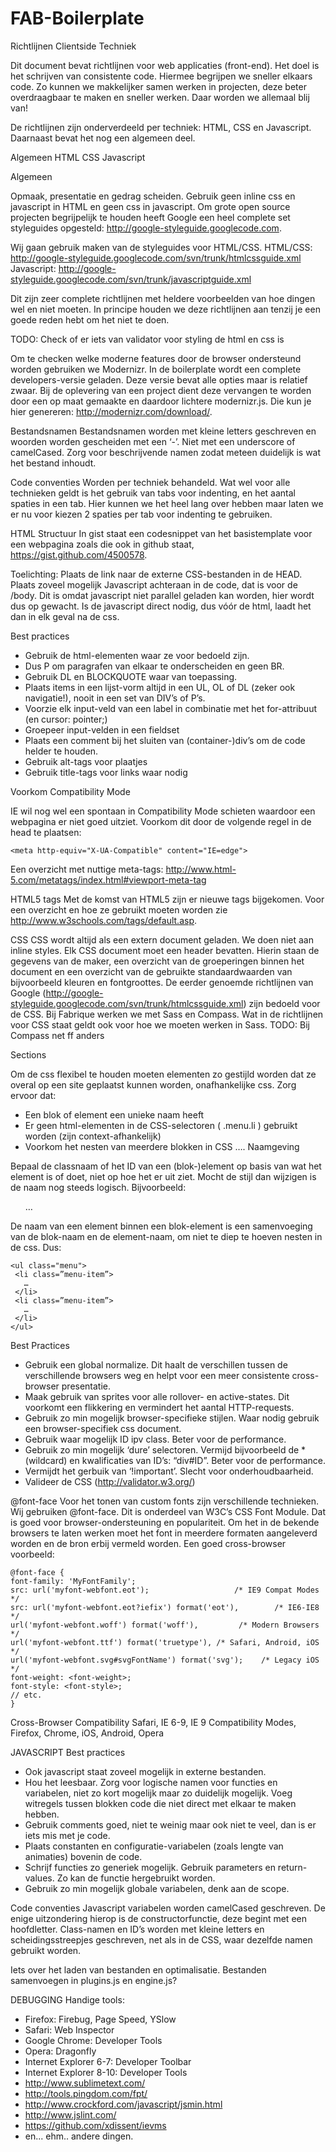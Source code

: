 FAB-Boilerplate
===============

Richtlijnen Clientside Techniek

Dit document bevat richtlijnen voor web applicaties (front-end).
Het doel is het schrijven van consistente code. Hiermee begrijpen we sneller elkaars code. Zo kunnen we makkelijker samen werken in projecten, deze beter overdraagbaar te maken en sneller werken. Daar worden we allemaal blij van!

De richtlijnen zijn onderverdeeld per techniek: HTML, CSS en Javascript. Daarnaast bevat het nog een algemeen deel.


Algemeen
HTML
CSS
Javascript


Algemeen

Opmaak, presentatie en gedrag scheiden. 
Gebruik geen inline css en javascript in HTML en geen css in javascript.
Om grote open source projecten begrijpelijk te houden heeft Google een heel complete set styleguides opgesteld: http://google-styleguide.googlecode.com. 

Wij gaan gebruik maken van de styleguides voor HTML/CSS.
HTML/CSS: http://google-styleguide.googlecode.com/svn/trunk/htmlcssguide.xml
Javascript: http://google-styleguide.googlecode.com/svn/trunk/javascriptguide.xml

Dit zijn zeer complete richtlijnen met heldere voorbeelden van hoe dingen wel en niet moeten.
In principe houden we deze richtlijnen aan tenzij je een goede reden hebt om het niet te doen.

TODO: Check of er iets van validator voor styling de html en css is

Om te checken welke moderne features door de browser ondersteund worden gebruiken we Modernizr. In de boilerplate wordt een complete developers-versie geladen. Deze versie bevat alle opties maar is relatief zwaar. Bij de oplevering van een project dient deze vervangen te worden door een op maat gemaakte en daardoor lichtere modernizr.js. Die kun je hier genereren: http://modernizr.com/download/.

Bestandsnamen
Bestandsnamen worden met kleine letters geschreven en woorden worden gescheiden met een ‘-’. Niet met een underscore of camelCased. Zorg voor beschrijvende namen zodat meteen duidelijk is wat het bestand inhoudt.


Code conventies
Worden per techniek behandeld. Wat wel voor alle technieken geldt is het gebruik van tabs voor indenting, en het aantal spaties in een tab. Hier kunnen we het heel lang over hebben maar laten we er nu voor kiezen 2 spaties per tab voor indenting te gebruiken.


HTML
Structuur
In gist staat een codesnippet van het basistemplate voor een webpagina zoals die ook in github staat, https://gist.github.com/4500578.

Toelichting:
Plaats de link naar de externe CSS-bestanden in  de HEAD.
Plaats zoveel mogelijk Javascript  achteraan in de code, dat is voor de /body. Dit is omdat javascript niet parallel geladen kan worden, hier wordt dus op gewacht.
Is de javascript direct nodig, dus vóór de html, laadt het dan in elk geval na de css.



Best practices
* Gebruik de html-elementen waar ze voor bedoeld zijn. 
* Dus P om paragrafen van elkaar te onderscheiden en geen BR.
* Gebruik DL en BLOCKQUOTE waar van toepassing.
* Plaats items in een lijst-vorm altijd in een UL, OL of DL (zeker ook navigatie!), nooit in een set van DIV’s of P’s.
* Voorzie elk input-veld van een label in combinatie met het for-attribuut (en cursor: pointer;)
* Groepeer input-velden in een fieldset
* Plaats een comment bij het sluiten van (container-)div’s om de code helder te houden.
* Gebruik alt-tags voor plaatjes
* Gebruik title-tags voor links waar nodig



Voorkom Compatibility Mode

IE wil nog wel een spontaan in Compatibility Mode schieten waardoor een webpagina er niet goed uitziet. Voorkom dit door de volgende regel in de head te plaatsen:

    <meta http-equiv="X-UA-Compatible" content="IE=edge">    

Een overzicht met nuttige meta-tags:
http://www.html-5.com/metatags/index.html#viewport-meta-tag


HTML5 tags
Met de komst van HTML5 zijn er nieuwe tags bijgekomen. Voor een overzicht en hoe ze gebruikt moeten worden zie http://www.w3schools.com/tags/default.asp.




CSS
CSS wordt altijd als een extern document geladen. We doen niet aan inline styles. 
Elk CSS document moet een header bevatten. Hierin staan de gegevens van de maker, een overzicht van de groeperingen binnen het document en een overzicht van de gebruikte standaardwaarden van bijvoorbeeld kleuren en fontgroottes.
De eerder genoemde richtlijnen van Google (http://google-styleguide.googlecode.com/svn/trunk/htmlcssguide.xml) zijn bedoeld voor de CSS. 
Bij Fabrique werken we met Sass en Compass. Wat in de richtlijnen voor CSS staat geldt ook voor hoe we moeten werken in Sass.
TODO: Bij Compass net ff anders

Sections


Om de css flexibel te houden moeten elementen zo gestijld worden dat ze overal op een site geplaatst kunnen worden, onafhankelijke css.
Zorg ervoor dat:
* Een blok of element een unieke naam heeft
* Er geen html-elementen in de CSS-selectoren ( .menu.li ) gebruikt worden (zijn context-afhankelijk)
* Voorkom het nesten van meerdere blokken in CSS
….
Naamgeving

Bepaal de classnaam of het ID van een (blok-)element op basis van wat het element is of doet, niet op hoe het er uit ziet. Mocht de stijl dan wijzigen is de naam nog steeds logisch.
Bijvoorbeeld:
    <ul class="menu">
     …
    </ul>

De naam van een element binnen een blok-element is een samenvoeging van de blok-naam en de element-naam, om niet te diep te hoeven nesten in de css.
Dus:
        
    <ul class="menu">
     <li class=”menu-item”>
       …
     </li>
     <li class=”menu-item”>
       …
     </li>
    </ul>



Best Practices


* Gebruik een global normalize. Dit haalt de verschillen tussen de verschillende browsers weg en helpt voor een meer consistente cross-browser presentatie.
* Maak gebruik van sprites voor alle rollover- en active-states. Dit voorkomt een flikkering en vermindert het aantal HTTP-requests.
* Gebruik zo min mogelijk browser-specifieke stijlen. Waar nodig gebruik een browser-specifiek css document.
* Gebruik waar mogelijk ID ipv class. Beter voor de performance.
* Gebruik zo min mogelijk ‘dure’ selectoren. Vermijd bijvoorbeeld de * (wildcard) en kwalificaties van ID’s: “div#ID”. Beter voor de performance.
* Vermijdt het gerbuik van ‘!important’. Slecht voor onderhoudbaarheid.
* Valideer de CSS (http://validator.w3.org/)



@font-face
Voor het tonen van custom fonts zijn verschillende technieken. Wij gebruiken @font-face. Dit is onderdeel van W3C’s CSS Font Module. Dat is goed voor browser-ondersteuning en populariteit. Om het in de bekende browsers te laten werken moet het font in meerdere formaten aangeleverd worden en de bron erbij vermeld worden.
Een goed cross-browser voorbeeld:

    @font-face {
    font-family: 'MyFontFamily';
    src: url('myfont-webfont.eot');                   /* IE9 Compat Modes */
    src: url('myfont-webfont.eot?iefix') format('eot'),        /* IE6-IE8 */
    url('myfont-webfont.woff') format('woff'),         /* Modern Browsers */
    url('myfont-webfont.ttf') format('truetype'), /* Safari, Android, iOS */
    url('myfont-webfont.svg#svgFontName') format('svg');    /* Legacy iOS */
    font-weight: <font-weight>;
    font-style: <font-style>;
    // etc.
    }
Cross-Browser Compatibility
Safari, IE 6-9, IE 9 Compatibility Modes, Firefox, Chrome, iOS, Android, Opera






JAVASCRIPT
Best practices

* Ook javascript staat zoveel mogelijk in externe bestanden.
* Hou het leesbaar. Zorg voor logische namen voor functies en variabelen, niet zo kort mogelijk maar zo duidelijk mogelijk. Voeg witregels tussen blokken code die niet direct met elkaar te maken hebben.
* Gebruik comments goed, niet te weinig maar ook niet te veel, dan is er iets mis met je code.
* Plaats constanten en configuratie-variabelen (zoals lengte van animaties) bovenin de code.
* Schrijf functies zo generiek mogelijk. Gebruik parameters en return-values. Zo kan de functie hergebruikt worden.
* Gebruik zo min mogelijk globale variabelen, denk aan de scope.


Code conventies
Javascript variabelen worden camelCased geschreven. De enige uitzondering hierop is de constructorfunctie, deze begint met een hoofdletter.
Class-namen en ID’s worden met kleine letters en scheidingsstreepjes geschreven, net als in de CSS, waar dezelfde namen gebruikt worden.

Iets over het laden van bestanden en optimalisatie. Bestanden samenvoegen in plugins.js en engine.js?


DEBUGGING
Handige tools:
* Firefox: Firebug, Page Speed, YSlow
* Safari: Web Inspector
* Google Chrome: Developer Tools
* Opera: Dragonfly
* Internet Explorer 6-7: Developer Toolbar
* Internet Explorer 8-10: Developer Tools
* http://www.sublimetext.com/
* http://tools.pingdom.com/fpt/
* http://www.crockford.com/javascript/jsmin.html
* http://www.jslint.com/
* https://github.com/xdissent/ievms
* en... ehm.. andere dingen.
